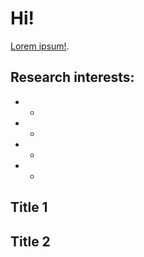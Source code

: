 # Hi!

[Lorem ipsum!](http://google.com).



## Research interests:
* -
* -
* -
* -


## Title 1


## Title 2




